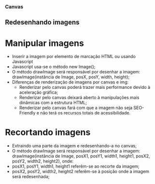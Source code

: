 ### Canvas

## Redesenhando imagens

# Manipular imagens
 - Inserir a imagem por elemento de marcação HTML ou usando Javascript
 - Javascript usa-se o método new Image();
 - O método drawImage será responsável por desenhar a imagem: drawImage(instância de Image, posX, posY, width, height);
 - Diferenças de renderização de imagens por canvas e img:
    - Renderizar pelo canvas poderá trazer mais performance devido à aceleração gráfica;
    - Renderizar pelo canvas deixará aberto à manipulações mais dinâmicas com a estrutura HTML;
    - Renderizar pelo canvas fará com que a imagem não seja SEO-Friendly e não terá os recursos totais de acessibilidade.

# Recortando imagens
 - Extraindo uma parte da imagem e redesenhando-a no canvas;
  - O método drawImage será responsável por desenhar a imagem: drawImage(instância de Image, posX1, posY1, width1, height1, posX2, posY2, width2, height2), onde:
   - posX1, posY1, width1, height1 referêm-se ao recorte da imagem;
   - posX2, posY2, width2, height2 referêm-se à posição onde a imagem será redesenhada;